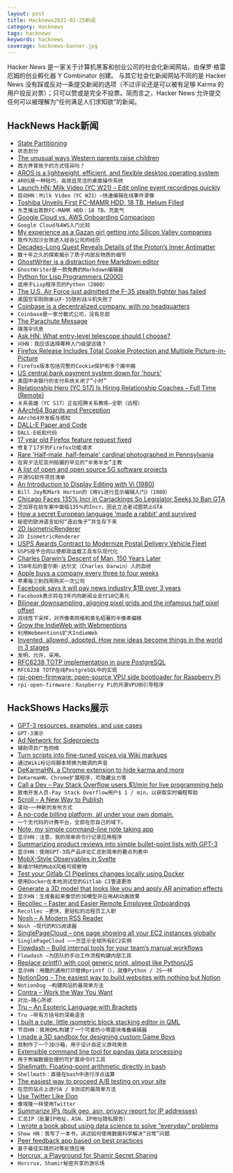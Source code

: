 ```yaml
---
layout: post
title: Hacknews2021-02-25新闻
category: Hacknews
tags: hacknews
keywords: hacknews
coverage: hacknews-banner.jpg
---
```


Hacker News 是一家关于计算机黑客和创业公司的社会化新闻网站，由保罗·格雷厄姆的创业孵化器 Y Combinator 创建。
与其它社会化新闻网站不同的是 Hacker News 没有踩或反对一条提交新闻的选项（不过评论还是可以被有足够 Karma 的用户投反对票）；只可以赞或是完全不投票。简而言之，Hacker News 允许提交任何可以被理解为“任何满足人们求知欲”的新闻。

## HackNews Hack新闻


- [State Partitioning](https://hacks.mozilla.org/2021/02/introducing-state-partitioning/)
- `状态划分`
- [The unusual ways Western parents raise children](https://www.bbc.com/future/article/20210222-the-unusual-ways-western-parents-raise-children)
- `西方养育孩子的方式怪异吗？`
- [AROS is a lightweight, efficient, and flexible desktop operating system](http://www.aros.org/)
- `AROS是一种轻巧，高效且灵活的桌面操作系统`
- [Launch HN: Milk Video (YC W21) – Edit online event recordings quickly](item?id=26251322)
- `启动HN：Milk Video（YC W21）–快速编辑在线事件录像`
- [Toshiba Unveils First FC-MAMR HDD: 18 TB, Helium Filled](https://www.anandtech.com/show/16496/toshiba-unveils-worlds-first-fc-mamr-hdd-18-tb)
- `东芝推出首款FC-MAMR HDD：18 TB，充氦气`
- [Google Cloud vs. AWS Onboarding Comparison](https://www.kevinslin.com/notes/ebd7fd65-988f-422a-93f5-b1fe5c3f29ce.html)
- `Google Cloud与AWS入门比较`
- [My experience as a Gazan girl getting into Silicon Valley companies](https://daliaawad28.medium.com/my-experience-as-a-gazan-girl-getting-into-silicon-valley-companies-488062d769a1)
- `我作为加沙女孩进入硅谷公司的经历`
- [Decades-Long Quest Reveals Details of the Proton’s Inner Antimatter](https://www.quantamagazine.org/protons-antimatter-revealed-by-decades-old-experiment-20210224/)
- `数十年之久的探索揭示了质子内部反物质的细节`
- [GhostWriter is a distraction free Markdown editor](https://wereturtle.github.io/ghostwriter/)
- `GhostWriter是一款免费的Markdown编辑器`
- [Python for Lisp Programmers (2000)](https://norvig.com/python-lisp.html)
- `适用于Lisp程序员的Python（2000）`
- [The U.S. Air Force just admitted the F-35 stealth fighter has failed](https://www.forbes.com/sites/davidaxe/2021/02/23/the-us-air-force-just-admitted-the-f-35-stealth-fighter-has-failed/)
- `美国空军刚刚承认F-35隐形战斗机失败了`
- [Coinbase is a decentralized company, with no headquarters](https://blog.coinbase.com/coinbase-is-a-decentralized-company-with-no-headquarters-a9762c02546)
- `Coinbase是一家分散式公司，没有总部`
- [The Parachute Message](https://github.com/tanyafish/parachute)
- `降落伞讯息`
- [Ask HN: What entry-level telescope should I choose?](item?id=26231418)
- `问HN：我应该选择哪种入门级望远镜？`
- [Firefox Release Includes Total Cookie Protection and Multiple Picture-in-Picture](https://blog.mozilla.org/blog/2021/02/23/latest-firefox-release-includes-multiple-picture-in-picture-and-total-cookie-protection/)
- `Firefox版本包括完整的Cookie保护和多个画中画`
- [US central bank payment system down for 'hours'](https://www.bbc.com/news/business-56186658)
- `美国中央银行的支付系统关闭了“小时”`
- [Relationship Hero (YC S17) Is Hiring Relationship Coaches – Full Time (Remote)](item?id=26255829)
- `关系英雄（YC S17）正在招聘关系教练–全职（远程）`
- [AArch64 Boards and Perception](https://marcin.juszkiewicz.com.pl/2021/02/22/aarch64-boards-and-perception/)
- `AArch64开发板与感知`
- [DALL-E Paper and Code](https://github.com/openai/DALL-E)
- `DALL-E纸和代码`
- [17 year old Firefox feature request fixed](https://bugzilla.mozilla.org/show_bug.cgi?id=259640)
- `修复了17岁的Firefox功能请求`
- [Rare 'Half-male, half-female' cardinal photographed in Pennsylvania](https://www.bbc.com/news/world-us-canada-56189600)
- `在宾夕法尼亚州拍摄的罕见的“半男半女”主教`
- [A list of open and open source 5G software projects](https://open5g.info)
- `开源5G软件项目清单`
- [An Introduction to Display Editing with Vi (1980)](http://ex-vi.sourceforge.net/viin/paper.html)
- `Bill Joy和Mark Horton的《用Vi进行显示编辑入门》（1980）`
- [Chicago Faces 135% Incr in Carjackings So Legislator Seeks to Ban GTA](https://jonathanturley.org/2021/02/23/chicago-faces-135-increase-in-carjackings-so-legislator-seeks-to-ban-grand-theft-auto/)
- `芝加哥在劫车案中面临135％的Incr，因此立法者试图禁止GTA`
- [How a secret European language ‘made a rabbit’ and survived](https://psyche.co/ideas/how-a-secret-european-language-made-a-rabbit-and-survived)
- `秘密的欧洲语言如何“造出兔子”并生存下来`
- [2D IsometricRenderer](https://github.com/Grille/2D-isometricRenderer)
- `2D IsometricRenderer`
- [USPS Awards Contract to Modernize Postal Delivery Vehicle Fleet](https://about.usps.com/newsroom/national-releases/2021/0223-multi-billion-dollar-modernization-of-postal-delivery-vehicle-fleet.htm)
- `USPS授予合同以使邮政运载工具车队现代化`
- [Charles Darwin’s Descent of Man, 150 Years Later](https://daily.jstor.org/charles-darwins-descent-of-man-150-years-later/)
- `150年后的查尔斯·达尔文（Charles Darwin）人的血统`
- [Apple buys a company every three to four weeks](https://www.bbc.com/news/business-56178792)
- `苹果每三到四周购买一次公司`
- [Facebook says it will pay news industry $1B over 3 years](https://www.axios.com/facebook-pay-news-industry-1-billion-3-years-1155c23c-d4c6-4539-825c-25e1d6fe3536.html)
- `Facebook表示将在3年内向新闻业支付10亿美元`
- [Bilinear downsampling, aligning pixel grids and the infamous half pixel offset](https://bartwronski.com/2021/02/15/bilinear-down-upsampling-pixel-grids-and-that-half-pixel-offset/)
- `双线性下采样，对齐像素网格和臭名昭著的半像素偏移`
- [Grow the IndieWeb with Webmentions](https://amberwilson.co.uk/blog/grow-the-indieweb-with-webmentions/?mc_cid=a17a3fb8a8&mc_eid=05e6fe1e4b)
- `利用Webmentions扩大IndieWeb`
- [Invented, allowed, adopted. How new ideas become things in the world in 3 stages](https://www.orgonomyproductions.info/notes/notes/2021/02/13/InventedEnabledAdopted.html)
- `发明，允许，采用。`
- [RFC6238 TOTP implementation in pure PostgreSQL](https://github.com/pyramation/totp)
- `RFC6238 TOTP在纯PostgreSQL中的实现`
- [rpi-open-firmware: open-source VPU side bootloader for Raspberry Pi](https://github.com/librerpi/rpi-open-firmware)
- `rpi-open-firmware：Raspberry Pi的开源VPU侧引导程序`


## HackShows Hacks展示

- [ GPT-3 resources, examples, and use cases](https://gpt3demo.com/)
- `GPT-3演示`
- [ Ad Network for Sideprojects](https://tinyads.io)
- `辅助项目广告网络`
- [ Turn scripts into fine-tuned voices via Wiki markups](https://github.com/baxtree/wiki2ssml)
- `通过Wiki标记将脚本转换为微调的声音`
- [ DeKarmaHN, a Chrome extension to hide karma and more](https://github.com/bdibs/DeKarmaHN)
- `DeKarmaHN，Chrome扩展程序，可隐藏业力等`
- [ Call a Dev – Pay Stack Overflow users $1/min for live programming help](https://calladev.com/)
- `致电开发人员-Pay Stack Overflow用户$ 1 / min，以获取实时编程帮助`
- [ Scroll – A New Way to Publish](https://github.com/treenotation/dumbdown/blob/master/scroll/readme.md)
- `滚动–一种新的发布方式`
- [ A no-code billing platform, all under your own domain.](https://tillypay.com)
- `一个无代码的计费平台，全部在您自己的域下。`
- [ Note, my simple command-line note taking app](https://github.com/wsw70/note)
- `显示HN：注意，我的简单命令行记录应用程序`
- [ Summarizing product reviews into simple bullet-point lists with GPT-3](https://www.buyforlife.com/?feature=aireviewer)
- `显示HN：使用GPT-3将产品评论汇总到简单的要点列表中`
- [ MobX-Style Observables in Svelte](https://github.com/kewp/mobx-svelte/)
- `斯维尔特的MobX风格可观察物`
- [ Test your Gitlab CI Pipelines changes locally using Docker](https://github.com/mdubourg001/glci)
- `使用Docker在本地测试您的Gitlab CI管道更改`
- [ Generate a 3D model that looks like you and apply AR animation effects](https://www.youtube.com/watch?v=dCEGx-thXD4)
- `显示HN：生成看起来像您的3D模型并应用AR动画效果`
- [ Recollec – Faster and Easier Remote Employee Onboardings](item?id=26240562)
- `Recollec –更快，更轻松的远程员工入职`
- [ Nosh – A Modern RSS Reader](https://nosh.rocks)
- `Nosh –现代的RSS阅读器`
- [ SinglePageCloud – one page showing all your EC2 instances globally](https://www.singlepagecloud.com)
- `SinglePageCloud –一页显示全球所有EC2实例`
- [ Flowdash – Build internal tools for your team’s manual workflows](https://flowdash.com/)
- `Flowdash –为团队的手动工作流程构建内部工具`
- [ Replace printf() with cool generic print, almost like Python/JS](https://github.com/exebook/generic-print)
- `显示HN：用酷的通用打印替换printf（），就像Python / JS一样`
- [ NotionDog – The easiest way to build websites with nothing but Notion](https://notion.dog)
- `NotionDog –构建网站的最简单方法`
- [ Contra – Work the Way You Want](https://contra.com/)
- `对比–随心所欲`
- [ Tru – An Esoteric Language with Brackets](https://github.com/sungwoncho/tru)
- `Tru –带有方括号的深奥语言`
- [ I built a cute, little isometric block stacking editor in QML](https://www.kdab.com/3d-block-building-game/)
- `节目HN：我用QML构建了一个可爱的小等距块堆叠编辑器`
- [ I made a 3D sandbox for designing custom Game Boys](https://customboy.alasdairmonk.com)
- `我制作了一个3D沙箱，用于设计自定义游戏男孩`
- [ Extensible command line tool for pandas data processing](https://github.com/altescy/pdpcli)
- `用于熊猫数据处理的可扩展命令行工具`
- [ Shellmath: Floating-point arithmetic directly in bash](https://github.com/clarity20/shellmath)
- `Shellmath：直接在bash中进行浮点运算`
- [ The easiest way to proceed A/B testing on your site](https://juggler.dev)
- `在您的站点上进行A / B测试的最简单方法`
- [ Use Twitter Like Elon](https://mailbrew.com/blog/use-twitter-like-elon/)
- `像埃隆一样使用Twitter`
- [ Summarize IPs (bulk geo, asn, privacy report for IP addresses)](item?id=26251552)
- `汇总IP（批量IP地址，ASN，IP地址隐私报告）`
- [ I wrote a book about using data science to solve “everyday” problems](https://andrewnc.github.io/blog/everyday_data_science.html)
- `Show HN：我写了一本书，讲述如何使用数据科学解决“日常”问题`
- [ Peer feedback app based on best practices](https://fast-feedback2021.bubbleapps.io/)
- `基于最佳实践的对等反馈应用`
- [ Horcrux, a Playground for Shamir Secret Sharing](https://francoisbest.com/horcrux)
- `Horcrux，Shamir秘密共享的游乐场`

